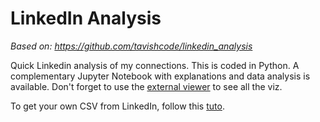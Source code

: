 # LinkedIn Analysis

*Based on: https://github.com/tavishcode/linkedin_analysis*

Quick Linkedin analysis of my connections. This is coded in Python. A complementary Jupyter Notebook with explanations and data analysis is available. Don't forget to use the [external viewer](https://nbviewer.jupyter.org/github/BBberghman/linkedin-analysis/blob/a48648aa82b4a21327d4774d71b0846148eaa937/my-linkedin-analysis.ipynb) to see all the viz.

To get your own CSV from LinkedIn, follow this [tuto]( https://www.linkedin.com/help/linkedin/answer/66844/exporting-connections-from-linkedin?lang=en).
